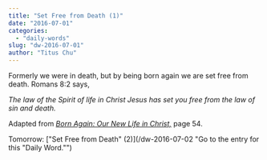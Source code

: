 ```yaml
---
title: "Set Free from Death (1)"
date: "2016-07-01"
categories: 
  - "daily-words"
slug: "dw-2016-07-01"
author: "Titus Chu"
---
```


Formerly we were in death, but by being born again we are set free from death. Romans 8:2 says,

_The law of the Spirit of life in Christ Jesus has set you free from the law of sin and death._

Adapted from _[Born Again: Our New Life in Christ,](/book-born-again/ "Go to the listing for this book.")_ page 54.

Tomorrow: ["Set Free from Death" (2)](/dw-2016-07-02 "Go to the entry for this "Daily Word."")
